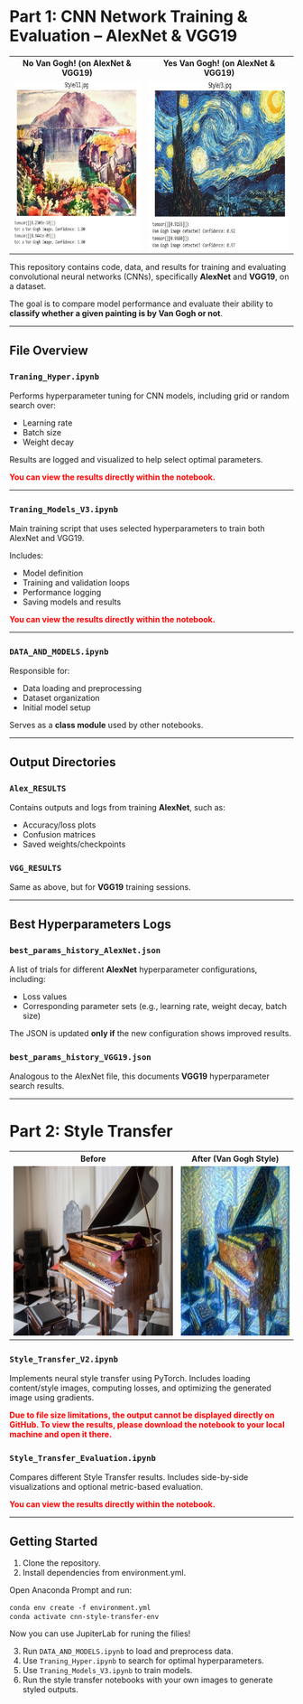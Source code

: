 # Part 1: CNN Network Training & Evaluation – AlexNet & VGG19

<table>
  <tr>
    <th align="center">No Van Gogh! (on AlexNet & VGG19)</th>
    <th align="center">Yes Van Gogh! (on AlexNet & VGG19)</th>
  </tr>
  <tr>
    <td align="center">
      <img src="https://github.com/futuremobilitylabTAU/Van_Gogh_Back_to_Life/blob/main/Classi/no_example.jpg" height="300"/>
    </td>
    <td align="center">
      <img src="https://github.com/futuremobilitylabTAU/Van_Gogh_Back_to_Life/blob/main/Classi/yes_example.jpg" height="300"/>
    </td>
  </tr>
</table>

This repository contains code, data, and results for training and evaluating convolutional neural networks (CNNs), specifically **AlexNet** and **VGG19**, on a dataset.

The goal is to compare model performance and evaluate their ability to **classify whether a given painting is by Van Gogh or not**.


---

## File Overview

### `Traning_Hyper.ipynb`
Performs hyperparameter tuning for CNN models, including grid or random search over:
- Learning rate
- Batch size
- Weight decay

Results are logged and visualized to help select optimal parameters.

<span style="color:red; font-weight:bold">You can view the results directly within the notebook.</span>


---

### `Traning_Models_V3.ipynb`
Main training script that uses selected hyperparameters to train both AlexNet and VGG19.

Includes:
- Model definition  
- Training and validation loops  
- Performance logging  
- Saving models and results

<span style="color:red; font-weight:bold">You can view the results directly within the notebook.</span>

---

### `DATA_AND_MODELS.ipynb`
Responsible for:
- Data loading and preprocessing  
- Dataset organization  
- Initial model setup

Serves as a **class module** used by other notebooks.

---

## Output Directories

### `Alex_RESULTS`
Contains outputs and logs from training **AlexNet**, such as:
- Accuracy/loss plots  
- Confusion matrices  
- Saved weights/checkpoints

### `VGG_RESULTS`
Same as above, but for **VGG19** training sessions.

---

## Best Hyperparameters Logs

### `best_params_history_AlexNet.json`
A list of trials for different **AlexNet** hyperparameter configurations, including:
- Loss values  
- Corresponding parameter sets (e.g., learning rate, weight decay, batch size)  

The JSON is updated **only if** the new configuration shows improved results.

### `best_params_history_VGG19.json`
Analogous to the AlexNet file, this documents **VGG19** hyperparameter search results.


---

# Part 2:  Style Transfer

<table>
  <tr>
    <th align="center">Before </th>
    <th align="center">After (Van Gogh Style)</th>
  </tr>
  <tr>
    <td align="center">
      <img src="https://github.com/futuremobilitylabTAU/Van_Gogh_Back_to_Life/blob/main/Content/18.jpg?raw=true" height="300"/>
    </td>
    <td align="center">
      <img src="https://github.com/futuremobilitylabTAU/Van_Gogh_Back_to_Life/blob/main/VGG19/18.jpg?raw=true" height="300"/>
    </td>
  </tr>
</table>

### `Style_Transfer_V2.ipynb`
Implements neural style transfer using PyTorch. Includes loading content/style images, computing losses, and optimizing the generated image using gradients.

<span style="color:red; font-weight:bold">
Due to file size limitations, the output cannot be displayed directly on GitHub.  
To view the results, please download the notebook to your local machine and open it there.
</span>


### `Style_Transfer_Evaluation.ipynb`
Compares different Style Transfer results. Includes side-by-side visualizations and optional metric-based evaluation.

<span style="color:red; font-weight:bold">You can view the results directly within the notebook.</span>

---

## Getting Started

1. Clone the repository.
2. Install dependencies from environment.yml.

Open Anaconda Prompt and run:

```
conda env create -f environment.yml
conda activate cnn-style-transfer-env
```

Now you can use JupiterLab for runing the filies!


3. Run `DATA_AND_MODELS.ipynb` to load and preprocess data.
4. Use `Traning_Hyper.ipynb` to search for optimal hyperparameters.
5. Use `Traning_Models_V3.ipynb` to train models.
6. Run the style transfer notebooks with your own images to generate styled outputs.

